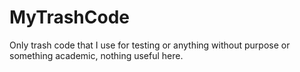 # MyTrashCode
Only trash code that I use for testing or anything without purpose or something academic, nothing useful here.
